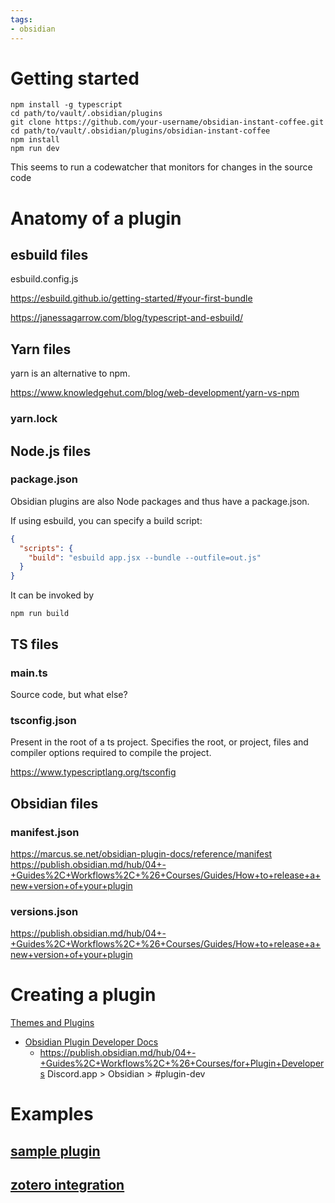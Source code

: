 ```yaml
---
tags:
- obsidian
---
```


# Getting started

```
npm install -g typescript
cd path/to/vault/.obsidian/plugins
git clone https://github.com/your-username/obsidian-instant-coffee.git
cd path/to/vault/.obsidian/plugins/obsidian-instant-coffee
npm install
npm run dev
```

This seems to run a codewatcher that monitors for changes in the source code

# Anatomy of a plugin

## esbuild files

esbuild.config.js

https://esbuild.github.io/getting-started/#your-first-bundle

https://janessagarrow.com/blog/typescript-and-esbuild/
## Yarn files

yarn is an alternative to npm.

https://www.knowledgehut.com/blog/web-development/yarn-vs-npm

### yarn.lock

## Node.js files

### package.json

Obsidian plugins are also Node packages and thus have a package.json. 

If using esbuild, you can specify a build script:

```json
{
  "scripts": {
    "build": "esbuild app.jsx --bundle --outfile=out.js"
  }
}
```

It can be invoked by 

```shell
npm run build
```

## TS files

### main.ts

Source code, but what else?

### tsconfig.json

Present in the root of a ts project. Specifies the root, or project, files and compiler options required to compile the project. 

https://www.typescriptlang.org/tsconfig

## Obsidian files

### manifest.json

https://marcus.se.net/obsidian-plugin-docs/reference/manifest
https://publish.obsidian.md/hub/04+-+Guides%2C+Workflows%2C+%26+Courses/Guides/How+to+release+a+new+version+of+your+plugin

### versions.json

https://publish.obsidian.md/hub/04+-+Guides%2C+Workflows%2C+%26+Courses/Guides/How+to+release+a+new+version+of+your+plugin
# Creating a plugin

[Themes and Plugins](https://help.obsidian.md/Contributing+to+Obsidian/Themes+and+plugins)
 - [Obsidian Plugin Developer Docs](https://marcus.se.net/obsidian-plugin-docs/)
     - https://publish.obsidian.md/hub/04+-+Guides%2C+Workflows%2C+%26+Courses/for+Plugin+Developers
Discord.app > Obsidian > #plugin-dev

# Examples
## [sample plugin](https://github.com/obsidianmd/obsidian-sample-plugin)
## [zotero integration](https://github.com/mgmeyers/obsidian-zotero-integration)

